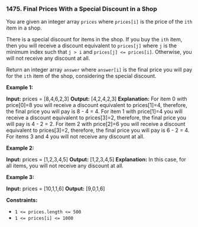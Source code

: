 ### 1475\. Final Prices With a Special Discount in a Shop

You are given an integer array `prices` where `prices[i]` is the price of the `ith` item in a shop.

There is a special discount for items in the shop. If you buy the `ith` item, then you will receive a discount equivalent to `prices[j]` where `j` is the minimum index such that `j > i` and `prices[j] <= prices[i]`. Otherwise, you will not receive any discount at all.

Return an integer array `answer` where `answer[i]` is the final price you will pay for the `ith` item of the shop, considering the special discount.

**Example 1:**

**Input:** prices = \[8,4,6,2,3\]
**Output:** \[4,2,4,2,3\]
**Explanation:** 
For item 0 with price\[0\]=8 you will receive a discount equivalent to prices\[1\]=4, therefore, the final price you will pay is 8 - 4 = 4.
For item 1 with price\[1\]=4 you will receive a discount equivalent to prices\[3\]=2, therefore, the final price you will pay is 4 - 2 = 2.
For item 2 with price\[2\]=6 you will receive a discount equivalent to prices\[3\]=2, therefore, the final price you will pay is 6 - 2 = 4.
For items 3 and 4 you will not receive any discount at all.

**Example 2:**

**Input:** prices = \[1,2,3,4,5\]
**Output:** \[1,2,3,4,5\]
**Explanation:** In this case, for all items, you will not receive any discount at all.

**Example 3:**

**Input:** prices = \[10,1,1,6\]
**Output:** \[9,0,1,6\]

**Constraints:**

*   `1 <= prices.length <= 500`
*   `1 <= prices[i] <= 1000`
